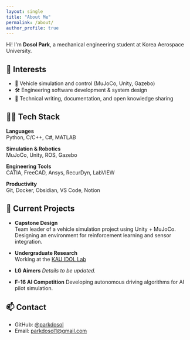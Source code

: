 ```yaml
---
layout: single
title: "About Me"
permalink: /about/
author_profile: true
---
```


Hi! I'm **Dosol Park**, a mechanical engineering student at Korea Aerospace University.

## 🧠 Interests
- 🚗 Vehicle simulation and control (MuJoCo, Unity, Gazebo)
- 🛠️ Engineering software development & system design
- 📝 Technical writing, documentation, and open knowledge sharing

## 🧑‍💻 Tech Stack

**Languages**  
Python, C/C++, C#, MATLAB

**Simulation & Robotics**  
MuJoCo, Unity, ROS, Gazebo

**Engineering Tools**  
CATIA, FreeCAD, Ansys, RecurDyn, LabVIEW

**Productivity**  
Git, Docker, Obsidian, VS Code, Notion

## 🔭 Current Projects

- **Capstone Design**  
  Team leader of a vehicle simulation project using Unity + MuJoCo.  
  Designing an environment for reinforcement learning and sensor integration.

- **Undergraduate Research**  
  Working at the [KAU IDOL Lab](http://idol.kau.ac.kr/)

- **LG Aimers** 
    _Details to be updated._

- **F-16 AI Competition**
  Developing autonomous driving algorithms for AI pilot simulation.

## 📫 Contact

- GitHub: [@parkdosol](https://github.com/parkdosol)
- Email: parkdosol1@gmail.com
